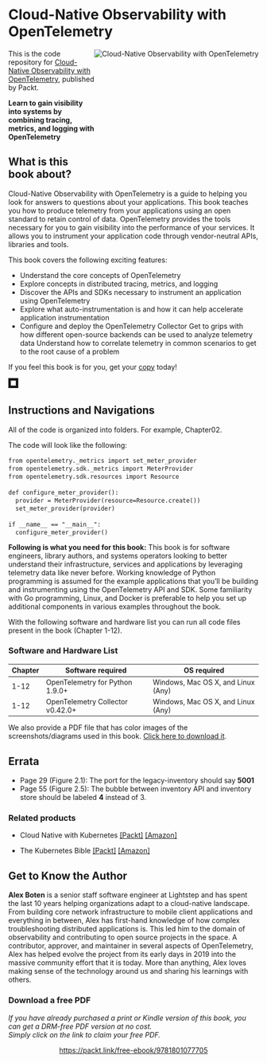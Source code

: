 # Cloud-Native Observability with OpenTelemetry

<a href="https://www.packtpub.com/cloud-networking/cloud-native-observability-with-opentelemetry?utm_source=github&utm_medium=repository&utm_campaign=9781801077705"><img src="https://static.packt-cdn.com/products/9781801077705/cover/smaller" alt="Cloud-Native Observability with OpenTelemetry" height="256px" align="right"></a>

This is the code repository for [Cloud-Native Observability with OpenTelemetry](https://www.packtpub.com/cloud-networking/cloud-native-observability-with-opentelemetry?utm_source=github&utm_medium=repository&utm_campaign=9781801077705), published by Packt.

**Learn to gain visibility into systems by combining tracing, metrics, and logging with OpenTelemetry**

## What is this book about?
Cloud-Native Observability with OpenTelemetry is a guide to helping you look for answers to questions about your applications. This book teaches you how to produce telemetry from your applications using an open standard to retain control of data. OpenTelemetry provides the tools necessary for you to gain visibility into the performance of your services. It allows you to instrument your application code through vendor-neutral APIs, libraries and tools. 

This book covers the following exciting features:
* Understand the core concepts of OpenTelemetry
* Explore concepts in distributed tracing, metrics, and logging
* Discover the APIs and SDKs necessary to instrument an application using OpenTelemetry
* Explore what auto-instrumentation is and how it can help accelerate application instrumentation
* Configure and deploy the OpenTelemetry Collector
Get to grips with how different open-source backends can be used to analyze telemetry data
Understand how to correlate telemetry in common scenarios to get to the root cause of a problem

If you feel this book is for you, get your [copy](https://www.amazon.com/dp/1801077703) today!

<a href="https://www.packtpub.com/?utm_source=github&utm_medium=banner&utm_campaign=GitHubBanner"><img src="https://raw.githubusercontent.com/PacktPublishing/GitHub/master/GitHub.png" 
alt="https://www.packtpub.com/" border="5" /></a>

## Instructions and Navigations
All of the code is organized into folders. For example, Chapter02.

The code will look like the following:
```
from opentelemetry._metrics import set_meter_provider
from opentelemetry.sdk._metrics import MeterProvider
from opentelemetry.sdk.resources import Resource

def configure_meter_provider():
  provider = MeterProvider(resource=Resource.create())
  set_meter_provider(provider)

if __name__ == "__main__":
  configure_meter_provider()
```

**Following is what you need for this book:**
This book is for software engineers, library authors, and systems operators looking to better understand their infrastructure, services and applications by leveraging telemetry data like never before. Working knowledge of Python programming is assumed for the example applications that you’ll be building and instrumenting using the OpenTelemetry API and SDK. Some familiarity with Go programming, Linux, and Docker is preferable to help you set up additional components in various examples throughout the book.

With the following software and hardware list you can run all code files present in the book (Chapter 1-12).
### Software and Hardware List
| Chapter | Software required | OS required |
| -------- | ------------------------------------ | ----------------------------------- |
| 1-12 | OpenTelemetry for Python 1.9.0+ | Windows, Mac OS X, and Linux (Any) |
| 1-12 | OpenTelemetry Collector v0.42.0+ | Windows, Mac OS X, and Linux (Any) |

We also provide a PDF file that has color images of the screenshots/diagrams used in this book. [Click here to download it](https://static.packt-cdn.com/downloads/9781801077705_ColorImages.pdf).

<!-- 

-->
## Errata

* Page 29 (Figure 2.1): The port for the legacy-inventory should say **5001**
* Page 55 (Figure 2.5): The bubble between inventory API and inventory store should be labeled **4** instead of 3.

<!-- 

-->


### Related products
* Cloud Native with Kubernetes [[Packt]](https://www.packtpub.com/product/cloud-native-with-kubernetes/9781838823078?utm_source=github&utm_medium=repository&utm_campaign=9781838823078) [[Amazon]](https://www.amazon.com/dp/1838823077)

* The Kubernetes Bible [[Packt]](https://www.packtpub.com/product/the-kubernetes-bible/9781838827694?utm_source=github&utm_medium=repository&utm_campaign=9781838827694) [[Amazon]](https://www.amazon.com/dp/1838827692)

## Get to Know the Author
**Alex Boten**
is a senior staff software engineer at Lightstep and has spent the last 10 years
helping organizations adapt to a cloud-native landscape. From building core network
infrastructure to mobile client applications and everything in between, Alex has first-hand
knowledge of how complex troubleshooting distributed applications is.
This led him to the domain of observability and contributing to open source projects in
the space. A contributor, approver, and maintainer in several aspects of OpenTelemetry,
Alex has helped evolve the project from its early days in 2019 into the massive community
effort that it is today.
More than anything, Alex loves making sense of the technology around us and sharing his
learnings with others.
### Download a free PDF

 <i>If you have already purchased a print or Kindle version of this book, you can get a DRM-free PDF version at no cost.<br>Simply click on the link to claim your free PDF.</i>
<p align="center"> <a href="https://packt.link/free-ebook/9781801077705">https://packt.link/free-ebook/9781801077705 </a> </p>